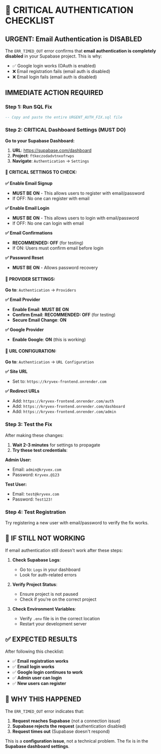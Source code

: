 # 🚨 CRITICAL AUTHENTICATION CHECKLIST

## **URGENT: Email Authentication is DISABLED**

The `ERR_TIMED_OUT` error confirms that **email authentication is completely disabled** in your Supabase project. This is why:
- ✅ Google login works (OAuth is enabled)
- ❌ Email registration fails (email auth is disabled)
- ❌ Email login fails (email auth is disabled)

## **IMMEDIATE ACTION REQUIRED**

### **Step 1: Run SQL Fix**
```sql
-- Copy and paste the entire URGENT_AUTH_FIX.sql file
```

### **Step 2: CRITICAL Dashboard Settings (MUST DO)**

**Go to your Supabase Dashboard:**
1. **URL**: https://supabase.com/dashboard
2. **Project**: `ftkeczodadvtnxofrwps`
3. **Navigate**: `Authentication` → `Settings`

#### **🔴 CRITICAL SETTINGS TO CHECK:**

**✅ Enable Email Signup**
- **MUST BE ON** - This allows users to register with email/password
- If OFF: No one can register with email

**✅ Enable Email Login**
- **MUST BE ON** - This allows users to login with email/password
- If OFF: No one can login with email

**✅ Email Confirmations**
- **RECOMMENDED: OFF** (for testing)
- If ON: Users must confirm email before login

**✅ Password Reset**
- **MUST BE ON** - Allows password recovery

#### **🔴 PROVIDER SETTINGS:**

**Go to**: `Authentication` → `Providers`

**✅ Email Provider**
- **Enable Email**: **MUST BE ON**
- **Confirm Email**: **RECOMMENDED: OFF** (for testing)
- **Secure Email Change**: **ON**

**✅ Google Provider**
- **Enable Google**: **ON** (this is working)

#### **🔴 URL CONFIGURATION:**

**Go to**: `Authentication` → `URL Configuration`

**✅ Site URL**
- Set to: `https://kryvex-frontend.onrender.com`

**✅ Redirect URLs**
- Add: `https://kryvex-frontend.onrender.com/auth`
- Add: `https://kryvex-frontend.onrender.com/dashboard`
- Add: `https://kryvex-frontend.onrender.com/admin`

### **Step 3: Test the Fix**

After making these changes:

1. **Wait 2-3 minutes** for settings to propagate
2. **Try these test credentials**:

**Admin User:**
- Email: `admin@kryvex.com`
- Password: `Kryvex.@123`

**Test User:**
- Email: `test@kryvex.com`
- Password: `Test123!`

### **Step 4: Test Registration**

Try registering a new user with email/password to verify the fix works.

## **🚨 IF STILL NOT WORKING**

If email authentication still doesn't work after these steps:

1. **Check Supabase Logs**:
   - Go to: `Logs` in your dashboard
   - Look for auth-related errors

2. **Verify Project Status**:
   - Ensure project is not paused
   - Check if you're on the correct project

3. **Check Environment Variables**:
   - Verify `.env` file is in the correct location
   - Restart your development server

## **✅ EXPECTED RESULTS**

After following this checklist:
- ✅ **Email registration works**
- ✅ **Email login works**
- ✅ **Google login continues to work**
- ✅ **Admin user can login**
- ✅ **New users can register**

## **🔧 WHY THIS HAPPENED**

The `ERR_TIMED_OUT` error indicates that:
1. **Request reaches Supabase** (not a connection issue)
2. **Supabase rejects the request** (authentication disabled)
3. **Request times out** (Supabase doesn't respond)

This is a **configuration issue**, not a technical problem. The fix is in the **Supabase dashboard settings**.
